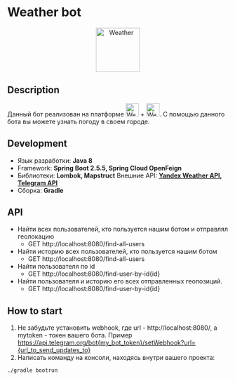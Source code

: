 
# Weather bot
<p align="center"><img src="https://cdn-icons.flaticon.com/png/512/3750/premium/3750446.png?token=exp=1638692140~hmac=9e3375d36babb077e04387116e7ab179"
 alt="Weather" height="100" />
 
 ## Description
 
 Данный бот реализован на платформе <img src="https://cdn.freebiesupply.com/logos/large/2x/java-2-logo-png-transparent.png"
 alt="Weather" height="30" /> + <img src="https://download.logo.wine/logo/Spring_Framework/Spring_Framework-Logo.wine.png"
 alt="Weather" height="30" />. С помощью данного бота вы можете узнать погоду в своем городе. 
 
 ## Development
 
 - Язык разработки: **Java 8**
- Framework: **Spring Boot 2.5.5, Spring Cloud OpenFeign**
- Библиотеки: **Lombok, Mapstruct**
Внешние API: **[Yandex Weather API](https://yandex.com/dev/weather/doc/dg/concepts/about.html "Yandex Weather API"), [Telegram API](https://core.telegram.org/ "Telegram Api")** 
- Сборка: **Gradle**

## API

- Найти всех пользователей, кто пользуется нашим ботом и отправлял геолокацию
  - GET http://localhost:8080/find-all-users
- Найти историю всех пользователей, кто пользуется нашим ботом
  - GET http://localhost:8080/find-all-users
- Найти пользователя по id
  - GET http://localhost:8080/find-user-by-id{id}
- Найти пользователя и историю его всех отправленных геопозиций.
  - GET http://localhost:8080/find-user-by-id{id}
 
 ## How to start
1. Не забудьте установить webhook, где url - http://localhost:8080/, a mytoken - токен вашего бота. Пример https://api.telegram.org/bot{my_bot_token}/setWebhook?url={url_to_send_updates_to}
2. Написать команду на консоли, находясь внутри вашего проекта:
 ```console
 ./gradle bootrun
 ```
 



  
  
 
 
